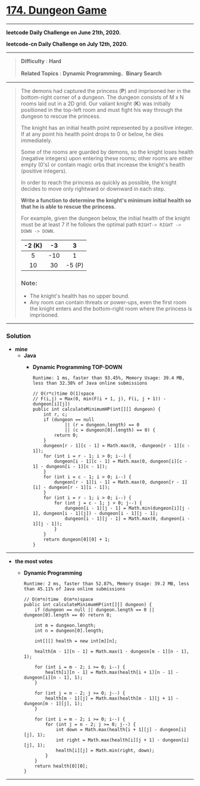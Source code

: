 # [174. Dungeon Game](https://leetcode.com/problems/dungeon-game/)

---

**leetcode Daily Challenge on June 21th, 2020.**

**leetcode-cn Daily Challenge on July 12th, 2020.**

---

> **Difficulty** : **Hard**
>
> **Related Topics** : **Dynamic Programming**、**Binary Search**

---

> The demons had captured the princess (**P**) and imprisoned her in the bottom-right corner of a dungeon. The dungeon consists of M x N rooms laid out in a 2D grid. Our valiant knight (**K**) was initially positioned in the top-left room and must fight his way through the dungeon to rescue the princess.
>
> The knight has an initial health point represented by a positive integer. If at any point his health point drops to 0 or below, he dies immediately.
>
> Some of the rooms are guarded by demons, so the knight loses health (negative integers) upon entering these rooms; other rooms are either empty (0's) or contain magic orbs that increase the knight's health (positive integers).
>
> In order to reach the princess as quickly as possible, the knight decides to move only rightward or downward in each step.
>
>
>
> **Write a function to determine the knight's minimum initial health so that he is able to rescue the princess.**
>
> For example, given the dungeon below, the initial health of the knight must be at least 7 if he follows the optimal path `RIGHT-> RIGHT -> DOWN -> DOWN`.
>
> | -2 (K) | -3 | 3 |
> |:-:|:-:|:-:|
> | 5 | -10 | 1 |
> | 10 | 30 | -5 (P) |
>
>
> ### Note:
> * The knight's health has no upper bound.
> * Any room can contain threats or power-ups, even the first room the knight enters and the bottom-right room where the princess is imprisoned.


---

### Solution
* **mine**
  * **Java**
    * **Dynamic Programming TOP-DOWN**
    
      `Runtime: 1 ms, faster than 93.45%, Memory Usage: 39.4 MB, less than 32.38% of Java online submissions`
      ```
      // O(r*c)time O(1)space
      // F(i,j) = Max(0, min(F(i + 1, j), F(i, j + 1)) - dungeon[i][j])
      public int calculateMinimumHP(int[][] dungeon) {
          int r, c;
          if (dungeon == null
                  || (r = dungeon.length) == 0
                  || (c = dungeon[0].length) == 0) {
              return 0;
          }
          dungeon[r - 1][c - 1] = Math.max(0, -dungeon[r - 1][c - 1]);
          for (int i = r - 1; i > 0; i--) {
              dungeon[i - 1][c - 1] = Math.max(0, dungeon[i][c - 1] - dungeon[i - 1][c - 1]);
          }
          for (int i = c - 1; i > 0; i--) {
              dungeon[r - 1][i - 1] = Math.max(0, dungeon[r - 1][i] - dungeon[r - 1][i - 1]);
          }
          for (int i = r - 1; i > 0; i--) {
              for (int j = c - 1; j > 0; j--) {
                  dungeon[i - 1][j - 1] = Math.min(dungeon[i][j - 1], dungeon[i - 1][j]) - dungeon[i - 1][j - 1];
                  dungeon[i - 1][j - 1] = Math.max(0, dungeon[i - 1][j - 1]);
              }
          }
          return dungeon[0][0] + 1;
      }
      ```
  
  
---

* **the most votes**
  * **Dynamic Programming**
  
    `Runtime: 2 ms, faster than 52.87%, Memory Usage: 39.2 MB, less than 45.11% of Java online submissions`
    ```
    // O(m*n)time  O(m*n)space
    public int calculateMinimumHP(int[][] dungeon) {
        if (dungeon == null || dungeon.length == 0 || dungeon[0].length == 0) return 0;

        int m = dungeon.length;
        int n = dungeon[0].length;

        int[][] health = new int[m][n];

        health[m - 1][n - 1] = Math.max(1 - dungeon[m - 1][n - 1], 1);

        for (int i = m - 2; i >= 0; i--) {            
            health[i][n - 1] = Math.max(health[i + 1][n - 1] - dungeon[i][n - 1], 1);
        }

        for (int j = n - 2; j >= 0; j--) {
            health[m - 1][j] = Math.max(health[m - 1][j + 1] - dungeon[m - 1][j], 1);
        }

        for (int i = m - 2; i >= 0; i--) {
            for (int j = n - 2; j >= 0; j--) {
                int down = Math.max(health[i + 1][j] - dungeon[i][j], 1);
                int right = Math.max(health[i][j + 1] - dungeon[i][j], 1);
                health[i][j] = Math.min(right, down);
            }
        }
        return health[0][0];
    }
    ```



---
